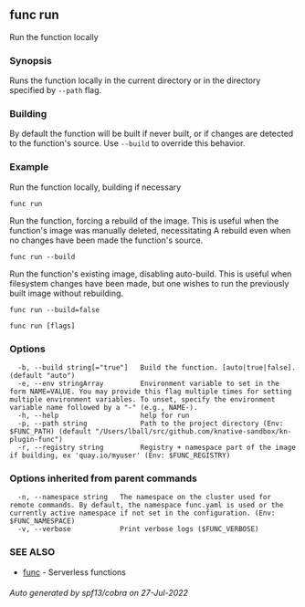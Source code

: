 ## func run

Run the function locally

### Synopsis


Runs the function locally in the current directory or in the directory
specified by `--path` flag.

### Building

By default the function will be built if never built, or if changes are detected
to the function's source.  Use `--build` to override this behavior.

### Example

Run the function locally, building if necessary

`func run`

Run the function, forcing a rebuild of the image.
This is useful when the function's image was manually deleted, necessitating
A rebuild even when no changes have been made the function's source.

`func run --build`

Run the function's existing image, disabling auto-build.
This is useful when filesystem changes have been made, but one wishes to
run the previously built image without rebuilding.

`func run --build=false`



```
func run [flags]
```

### Options

```
  -b, --build string[="true"]   Build the function. [auto|true|false]. (default "auto")
  -e, --env stringArray         Environment variable to set in the form NAME=VALUE. You may provide this flag multiple times for setting multiple environment variables. To unset, specify the environment variable name followed by a "-" (e.g., NAME-).
  -h, --help                    help for run
  -p, --path string             Path to the project directory (Env: $FUNC_PATH) (default "/Users/lball/src/github.com/knative-sandbox/kn-plugin-func")
  -r, --registry string         Registry + namespace part of the image if building, ex 'quay.io/myuser' (Env: $FUNC_REGISTRY)
```

### Options inherited from parent commands

```
  -n, --namespace string   The namespace on the cluster used for remote commands. By default, the namespace func.yaml is used or the currently active namespace if not set in the configuration. (Env: $FUNC_NAMESPACE)
  -v, --verbose            Print verbose logs ($FUNC_VERBOSE)
```

### SEE ALSO

* [func](func.md)	 - Serverless functions

###### Auto generated by spf13/cobra on 27-Jul-2022
